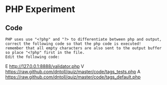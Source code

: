 # PHP Experiment

## Code
	PHP uses use "<?php" and "?> to differentiate between php and output, correct the following code so that the php code is executed!
	remember that all empty characters are also sent to the output buffer so place "<?php" first in the file. 
	Edit the following code:
E http://127.0.0.1:8888/validator.php
V https://raw.github.com/dntoll/quiz/master/code/tags_tests.php
A https://raw.github.com/dntoll/quiz/master/code/tags_default.php
